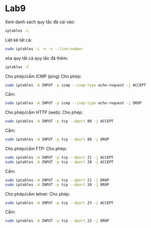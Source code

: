# Lab9
Xem danh sách quy tắc đã cài vào: 
```bash
iptables -L
```
Liệt kê tất cả:
```bash
sudo iptables -L -n -v --line-number
```
xóa quy tất cả quy tắc đã thêm:
```bash
iptables -F
```
Cho phép/cấm ICMP (ping)
Cho phép: 
```bash
sudo iptables -A INPUT -p icmp --icmp-type echo-request -j ACCEPT
```

Cấm: 
```bash
sudo iptables -A INPUT -p icmp --icmp-type echo-request -j DROP
```

Cho phép/cấm HTTP (web):
Cho phép: 
```bash
sudo iptables -A INPUT -p tcp --dport 80 -j ACCEPT
```

Cấm: 
```bash
sudo iptables -A INPUT -p tcp --dport 80 -j DROP
```

Cho phép/cấm FTP:
Cho phép:
```bash
sudo iptables -A INPUT -p tcp --dport 21 -j ACCEPT
sudo iptables -A INPUT -p tcp --dport 20 -j ACCEPT
```
Cấm:
```bash
sudo iptables -A INPUT -p tcp --dport 21 -j DROP
sudo iptables -A INPUT -p tcp --dport 20 -j DROP
```
Cho phép/cấm telnet:
Cho phép:
```bash
sudo iptables -A INPUT -p tcp --dport 23 -j ACCEPT
```
Cấm:
```bash
sudo iptables -A INPUT -p tcp --dport 23 -j DROP
```
